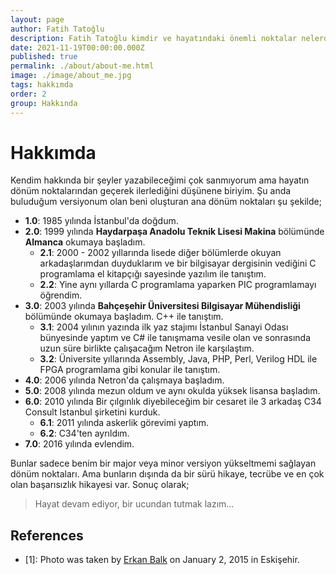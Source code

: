 ```yaml
---
layout: page
author: Fatih Tatoğlu
description: Fatih Tatoğlu kimdir ve hayatındaki önemli noktalar nelerdir.
date: 2021-11-19T00:00:00.000Z
published: true
permalink: ./about/about-me.html
image: ./image/about_me.jpg
tags: hakkımda
order: 2
group: Hakkında
---
```


# Hakkımda

Kendim hakkında bir şeyler yazabileceğimi çok sanmıyorum ama hayatın dönüm noktalarından geçerek ilerlediğini düşünene biriyim. Şu anda buluduğum versiyonum olan beni oluşturan ana dönüm noktaları şu şekilde;

- **1.0**: 1985 yılında İstanbul'da doğdum.
- **2.0**: 1999 yılında **Haydarpaşa Anadolu Teknik Lisesi Makina** bölümünde **Almanca** okumaya başladım.
  - **2.1**: 2000 - 2002 yıllarında lisede diğer bölümlerde okuyan arkadaşlarımdan duyduklarım ve bir bilgisayar dergisinin vediğini C programlama el kitapçığı sayesinde yazılım ile tanıştım.
  - **2.2**: Yine aynı yıllarda C programlama yaparken PIC programlamayı öğrendim.
- **3.0**: 2003 yılında **Bahçeşehir Üniversitesi Bilgisayar Mühendisliği** bölümünde okumaya başladım. C++ ile tanıştım.
  - **3.1**: 2004 yılının yazında ilk yaz stajımı İstanbul Sanayi Odası bünyesinde yaptım ve C# ile tanışmama vesile olan ve sonrasında uzun süre birlikte çalışacağım Netron ile karşılaştım.
  - **3.2**: Üniversite yıllarında Assembly, Java, PHP, Perl, Verilog HDL ile FPGA programlama gibi konular ile tanıştım.
- **4.0**: 2006 yılında Netron'da çalışmaya başladım.
- **5.0**: 2008 yılında mezun oldum ve aynı okulda yüksek lisansa başladım.
- **6.0**: 2010 yılında Bir çılgınlık diyebileceğim bir cesaret ile 3 arkadaş C34 Consult Istanbul şirketini kurduk.
  - **6.1**: 2011 yılında askerlik görevimi yaptım.
  - **6.2**: C34'ten ayrıldım.
- **7.0**: 2016 yılında evlendim.

Bunlar sadece benim bir major veya minor versiyon yükseltmemi sağlayan dönüm noktaları. Ama bunların dışında da bir sürü hikaye, tecrübe ve en çok olan başarısızlık hikayesi var. Sonuç olarak;

> Hayat devam ediyor, bir ucundan tutmak lazım...

## References

- [1]: Photo was taken by [Erkan Balk](https://www.facebook.com/erkan.balk) on January 2, 2015 in Eskişehir.
